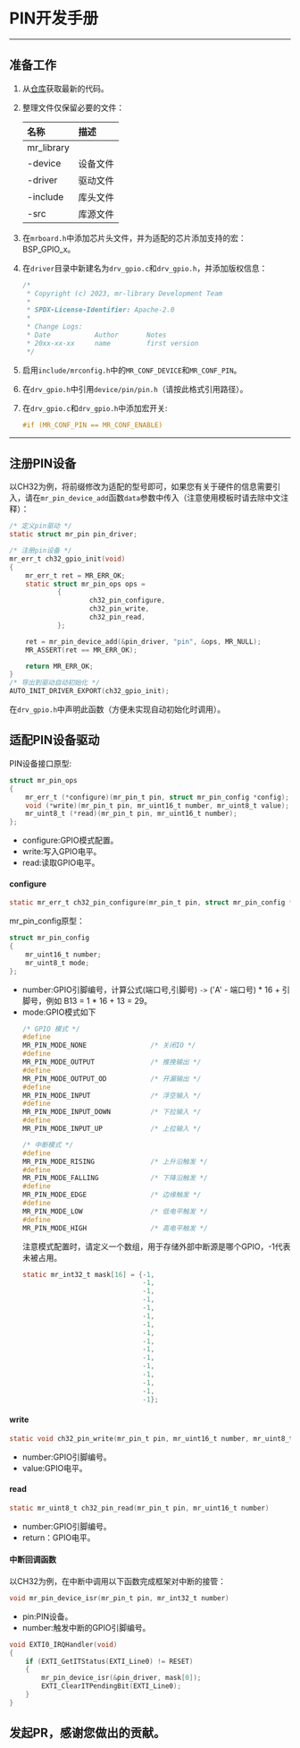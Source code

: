 # PIN开发手册

 ----------

## 准备工作

1. 从[仓库](https://gitee.com/MacRsh/mr-library.git)获取最新的代码。
2. 整理文件仅保留必要的文件：

    | 名称         | 描述   |
    |:-----------|:-----|
    | mr_library |      |
    | -device    | 设备文件 |
    | -driver    | 驱动文件 |
    | -include   | 库头文件 |
    | -src       | 库源文件 |
3. 在`mrboard.h`中添加芯片头文件，并为适配的芯片添加支持的宏：BSP_GPIO_x。
4. 在`driver`目录中新建名为`drv_gpio.c`和`drv_gpio.h`，并添加版权信息：
    ```c
    /*
     * Copyright (c) 2023, mr-library Development Team
     *
     * SPDX-License-Identifier: Apache-2.0
     *
     * Change Logs:
     * Date           Author       Notes
     * 20xx-xx-xx     name         first version
     */
    ```
5. 启用`include/mrconfig.h`中的`MR_CONF_DEVICE`和`MR_CONF_PIN`。
6. 在`drv_gpio.h`中引用`device/pin/pin.h`（请按此格式引用路径）。
7. 在`drv_gpio.c`和`drv_gpio.h`中添加宏开关:
    ```c
    #if (MR_CONF_PIN == MR_CONF_ENABLE)
    ```

 ----------

## 注册PIN设备

以CH32为例，将前缀修改为适配的型号即可，如果您有关于硬件的信息需要引入，请在`mr_pin_device_add`函数`data`参数中传入（注意使用模板时请去除中文注释）：

```c
/* 定义pin驱动 */
static struct mr_pin pin_driver;

/* 注册pin设备 */
mr_err_t ch32_gpio_init(void)
{
    mr_err_t ret = MR_ERR_OK;
    static struct mr_pin_ops ops =
            {
                    ch32_pin_configure,
                    ch32_pin_write,
                    ch32_pin_read,
            };

    ret = mr_pin_device_add(&pin_driver, "pin", &ops, MR_NULL);
    MR_ASSERT(ret == MR_ERR_OK);

    return MR_ERR_OK;
}
/* 导出到驱动自动初始化 */
AUTO_INIT_DRIVER_EXPORT(ch32_gpio_init);
```

在`drv_gpio.h`中声明此函数（方便未实现自动初始化时调用）。

## 适配PIN设备驱动

PIN设备接口原型:

```c
struct mr_pin_ops
{
    mr_err_t (*configure)(mr_pin_t pin, struct mr_pin_config *config);
    void (*write)(mr_pin_t pin, mr_uint16_t number, mr_uint8_t value);
    mr_uint8_t (*read)(mr_pin_t pin, mr_uint16_t number);
};
```

- configure:GPIO模式配置。
- write:写入GPIO电平。
- read:读取GPIO电平。

#### configure

```c
static mr_err_t ch32_pin_configure(mr_pin_t pin, struct mr_pin_config *config)
```

mr_pin_config原型：

```c
struct mr_pin_config
{
    mr_uint16_t number;
    mr_uint8_t mode;
};
```

- number:GPIO引脚编号，计算公式(端口号,引脚号) `->` ('A' - 端口号) * 16 + 引脚号，例如 B13 = 1 * 16 + 13 = 29。
- mode:GPIO模式如下
    ```c
    /* GPIO 模式 */
    #define
    MR_PIN_MODE_NONE                /* 关闭IO */
    #define
    MR_PIN_MODE_OUTPUT              /* 推挽输出 */
    #define
    MR_PIN_MODE_OUTPUT_OD           /* 开漏输出 */
    #define
    MR_PIN_MODE_INPUT               /* 浮空输入 */
    #define
    MR_PIN_MODE_INPUT_DOWN          /* 下拉输入 */
    #define
    MR_PIN_MODE_INPUT_UP            /* 上拉输入 */
    
    /* 中断模式 */
    #define
    MR_PIN_MODE_RISING              /* 上升沿触发 */
    #define
    MR_PIN_MODE_FALLING             /* 下降沿触发 */
    #define
    MR_PIN_MODE_EDGE                /* 边缘触发 */
    #define
    MR_PIN_MODE_LOW                 /* 低电平触发 */
    #define
    MR_PIN_MODE_HIGH                /* 高电平触发 */
    ````
    注意模式配置时，请定义一个数组，用于存储外部中断源是哪个GPIO，-1代表未被占用。
    ```c
    static mr_int32_t mask[16] = {-1,
                                  -1,
                                  -1,
                                  -1,
                                  -1,
                                  -1,
                                  -1,
                                  -1,
                                  -1,
                                  -1,
                                  -1,
                                  -1,
                                  -1,
                                  -1,
                                  -1,
                                  -1};
    ```
    
#### write

```c
static void ch32_pin_write(mr_pin_t pin, mr_uint16_t number, mr_uint8_t value)
```

- number:GPIO引脚编号。
- value:GPIO电平。

#### read

```c
static mr_uint8_t ch32_pin_read(mr_pin_t pin, mr_uint16_t number)
```

- number:GPIO引脚编号。
- return：GPIO电平。

#### 中断回调函数

以CH32为例，在中断中调用以下函数完成框架对中断的接管：
```c
void mr_pin_device_isr(mr_pin_t pin, mr_int32_t number)
```

- pin:PIN设备。
- number:触发中断的GPIO引脚编号。

```c
void EXTI0_IRQHandler(void)
{
    if (EXTI_GetITStatus(EXTI_Line0) != RESET)
    {
        mr_pin_device_isr(&pin_driver, mask[0]);
        EXTI_ClearITPendingBit(EXTI_Line0);
    }
}
```

## 发起PR，感谢您做出的贡献。
